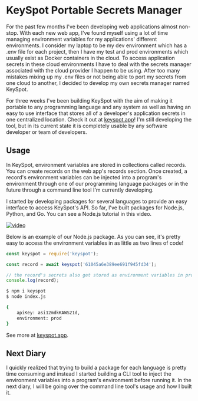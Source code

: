 [//]: # (title: KeySpot Portable Secrets Manager)
[//]: # (date: 2021-08-12)
[//]: # (hero: https://keyspot.app/logo.png)
[//]: # (description: For my first dev diary I'm going to be going over KeySpot, a secrets manager designed to remove the need for .env files for any project.)

# KeySpot Portable Secrets Manager

For the past few months I've been developing web applications almost non-stop. With each new web app, I've found myself using a lot of time managing environment variables for my applications' different environments. I consider my laptop to be my dev environment which has a .env file for each project, then I have my test and prod environments which usually exist as Docker containers in the cloud. To access application secrets in these cloud environments I have to deal with the secrets manager associated with the cloud provider I happen to be using. After too many mistakes mixing up my .env files or not being able to port my secrets from one cloud to another, I decided to develop my own secrets manager named KeySpot. 

For three weeks I've been building KeySpot with the aim of making it portable to any programming language and any system as well as having an easy to use interface that stores all of a developer's application secrets in one centralized location. Check it out at [keyspot.app](https://keyspot.app)! I'm still developing the tool, but in its current state it is completely usable by any software developer or team of developers.

## Usage

In KeySpot, environment variables are stored in collections called records. You can create records on the web app's records section. Once created, a record's environment variables can be injected into a program's environment through one of our programming language packages or in the future through a command line tool I'm currently developing.

I started by developing packages for several languages to provide an easy interface to access KeySpot's API. So far, I've built packages for Node.js, Python, and Go. You can see a Node.js tutorial in this video.

[![video](https://img.youtube.com/vi/RmNm8rJ_AO0/0.jpg)](https://www.youtube.com/watch?v=RmNm8rJ_AO0)

Below is an example of our Node.js package. As you can see, it's pretty easy to access the environment variables in as little as two lines of code!

```javascript
const keyspot = require('keyspot');

const record = await keyspot('61045a6e389ee691f945fd34');

// the record's secrets also get stored as environment variables in process.env
console.log(record);
```

```bash
$ npm i keyspot
$ node index.js

{
    apiKey: asi12mdkKAWS21d,
    environment: prod
}
```

See more at [keyspot.app](https://keyspot.app).

## Next Diary

I quickly realized that trying to build a package for each language is pretty time consuming and instead I started building a CLI tool to inject the environment variables into a program's environment before running it. In the next diary, I will be going over the command line tool's usage and how I built it.
